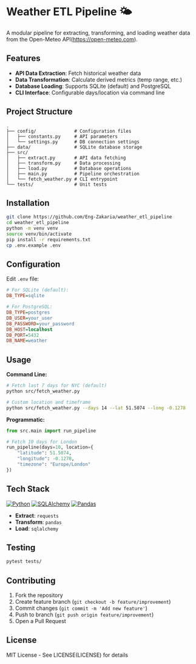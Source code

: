 # Weather ETL Pipeline 🌤️

A modular pipeline for extracting, transforming, and loading weather data from the Open-Meteo API(https://open-meteo.com).

## Features

- **API Data Extraction**: Fetch historical weather data
- **Data Transformation**: Calculate derived metrics (temp range, etc.)
- **Database Loading**: Supports SQLite (default) and PostgreSQL
- **CLI Interface**: Configurable days/location via command line

## Project Structure

```plaintext
.
├── config/              # Configuration files
│   ├── constants.py     # API parameters
│   └── settings.py      # DB connection settings
├── data/                # SQLite database storage
├── src/
│   ├── extract.py       # API data fetching
│   ├── transform.py     # Data processing
│   ├── load.py          # Database operations
│   ├── main.py          # Pipeline orchestration
│   └── fetch_weather.py # CLI entrypoint
└── tests/               # Unit tests
```

## Installation

```bash
git clone https://github.com/Eng-Zakaria/weather_etl_pipeline
cd weather_etl_pipeline
python -m venv venv
source venv/bin/activate
pip install -r requirements.txt
cp .env.example .env
```

## Configuration

Edit `.env` file:

```ini
# For SQLite (default):
DB_TYPE=sqlite

# For PostgreSQL:
DB_TYPE=postgres
DB_USER=your_user
DB_PASSWORD=your_password
DB_HOST=localhost
DB_PORT=5432
DB_NAME=weather
```

## Usage

**Command Line:**
```bash
# Fetch last 7 days for NYC (default)
python src/fetch_weather.py

# Custom location and timeframe
python src/fetch_weather.py --days 14 --lat 51.5074 --long -0.1278
```

**Programmatic:**
```python
from src.main import run_pipeline

# Fetch 10 days for London
run_pipeline(days=10, location={
    "latitude": 51.5074,
    "longitude": -0.1278,
    "timezone": "Europe/London"
})
```

## Tech Stack

[![Python](https://img.shields.io/badge/Python-3.10%2B-blue)](https://python.org)
[![SQLAlchemy](https://img.shields.io/badge/SQLAlchemy-2.0-orange)](https://sqlalchemy.org)
[![Pandas](https://img.shields.io/badge/Pandas-1.5%2B-green)](https://pandas.pydata.org)
- **Extract**: `requests`
- **Transform**: `pandas`
- **Load**: `sqlalchemy`

## Testing

```bash
pytest tests/
```

## Contributing

1. Fork the repository
2. Create feature branch (`git checkout -b feature/improvement`)
3. Commit changes (`git commit -m 'Add new feature'`)
4. Push to branch (`git push origin feature/improvement`)
5. Open a Pull Request

## License

MIT License - See LICENSE(LICENSE) for details